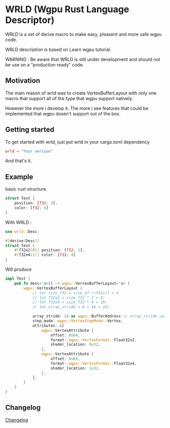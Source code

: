 # WRLD (Wgpu Rust Language Descriptor)

WRLD is a set of derive macro to make easy, pleasent and more safe wgpu code.

WRLD description is based on Learn wgpu tutorial.

WARNING : Be aware that WRLD is still under development and should not be use on a "production ready" code.

## Motivation

The main reason of wrld was to create VertexBufferLayout with only one macro that support all of the type that wgpu support natively.

However the more i develop it. The more i see features that could be implemented that wgpu dosen't support out of the box.

## Getting started

To get started with wrld, just put wrld in your cargo.toml dependency
```toml
wrld = "Your version"
```
And that's it.

## Example

basic rust structure.
```rust
struct Test {
    position: [f32; 2],
    color: [f32; 4]
}
```
With WRLD : 
```rust
use wrld::Desc;

#[derive(Desc)]
struct Test {
    #[f32x2(0)] position: [f32; 2],
    #[f32x4(1)] color: [f32; 4]
}
```
Will produce
```rust
impl Test {
    pub fn desc<'a>() -> wgpu::VertexBufferLayout<'a> {
        wgpu::VertexBufferLayout {
            // let size_f32 = size_of::<f32>() = 4
            // let f32x2 = size_f32 * 2 = 8;
            // let f32x4 = size_f32 * 4 = 16;
            // let array_stride = 8 + 16 = 24;

            array_stride: 24 as wgpu::BufferAddress // array_stride variable,
            step_mode: wgpu::VertexStepMode::Vertex,
            attributes: &[
                wgpu::VertexAttribute {
                    offset: 0u64,
                    format: wgpu::VertexFormat::Float32x2,
                    shader_location: 0u32,
                },
                wgpu::VertexAttribute {
                    offset: 8u64,
                    format: wgpu::VertexFormat::Float32x4,
                    shader_location: 1u32,
                },
            ],
        }
    }
}
```

## Changelog

[Changelog](CHANGELOG.md)